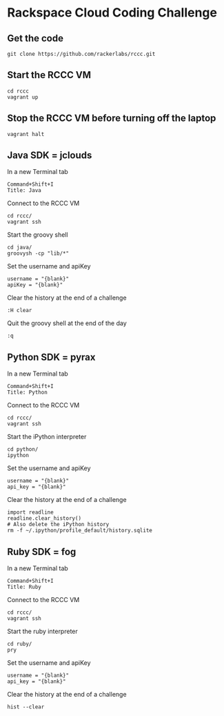 # Rackspace Cloud Coding Challenge

## Get the code

    git clone https://github.com/rackerlabs/rccc.git

## Start the RCCC VM

    cd rccc
    vagrant up

## Stop the RCCC VM before turning off the laptop

    vagrant halt

## Java SDK = jclouds

In a new Terminal tab

    Command+Shift+I
    Title: Java

Connect to the RCCC VM

    cd rccc/
    vagrant ssh

Start the groovy shell

    cd java/
    groovysh -cp "lib/*"

Set the username and apiKey

    username = "{blank}"
    apiKey = "{blank}"

Clear the history at the end of a challenge

    :H clear

Quit the groovy shell at the end of the day

    :q

## Python SDK = pyrax

In a new Terminal tab

    Command+Shift+I
    Title: Python

Connect to the RCCC VM

    cd rccc/
    vagrant ssh

Start the iPython interpreter

    cd python/
    ipython

Set the username and apiKey

    username = "{blank}"
    api_key = "{blank}"

Clear the history at the end of a challenge

    import readline
    readline.clear_history()
    # Also delete the iPython history
    rm -f ~/.ipython/profile_default/history.sqlite

## Ruby SDK = fog

In a new Terminal tab

    Command+Shift+I
    Title: Ruby

Connect to the RCCC VM

    cd rccc/
    vagrant ssh

Start the ruby interpreter

    cd ruby/
    pry

Set the username and apiKey

    username = "{blank}"
    api_key = "{blank}"

Clear the history at the end of a challenge

    hist --clear
